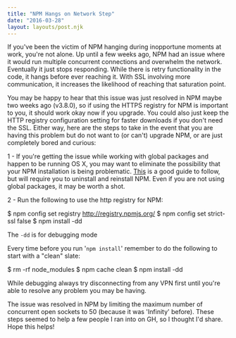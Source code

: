 ```yaml
---
title: "NPM Hangs on Network Step"
date: "2016-03-28"
layout: layouts/post.njk
---
```


If you've been the victim of NPM hanging during inopportune moments at work, you're not alone. Up until a few weeks ago, NPM had an issue where it would run multiple concurrent connections and overwhelm the network. Eventually it just stops responding. While there is retry functionality in the code, it hangs before ever reaching it. With SSL involving more communication, it increases the likelihood of reaching that saturation point.

You may be happy to hear that this issue was just resolved in NPM maybe two weeks ago (v3.8.0), so if using the HTTPS registry for NPM is important to you, it should work okay now if you upgrade. You could also just keep the HTTP registry configuration setting for faster downloads if you don't need the SSL. Either way, here are the steps to take in the event that you are having this problem but do not want to (or can't) upgrade NPM, or are just completely bored and curious:

1 - If you're getting the issue while working with global packages and happen to be running OS X, you may want to eliminate the possibility that your NPM installation is being problematic. [This](https://gist.github.com/DanHerbert/9520689) is a good guide to follow, but will require you to uninstall and reinstall NPM. Even if you are not using global packages, it may be worth a shot.

2 - Run the following to use the http registry for NPM:

$ npm config set registry http://registry.npmjs.org/
$ npm config set strict-ssl false
$ npm install -dd

The `-dd` is for debugging mode

Every time before you run '`npm install`' remember to do the following to start with a "clean" slate:

$ rm -rf node\_modules
$ npm cache clean
$ npm install -dd

While debugging always try disconnecting from any VPN first until you're able to resolve any problem you may be having.

The issue was resolved in NPM by limiting the maximum number of concurrent open sockets to 50 (because it was 'Infinity' before). These steps seemed to help a few people I ran into on GH, so I thought I'd share. Hope this helps!
